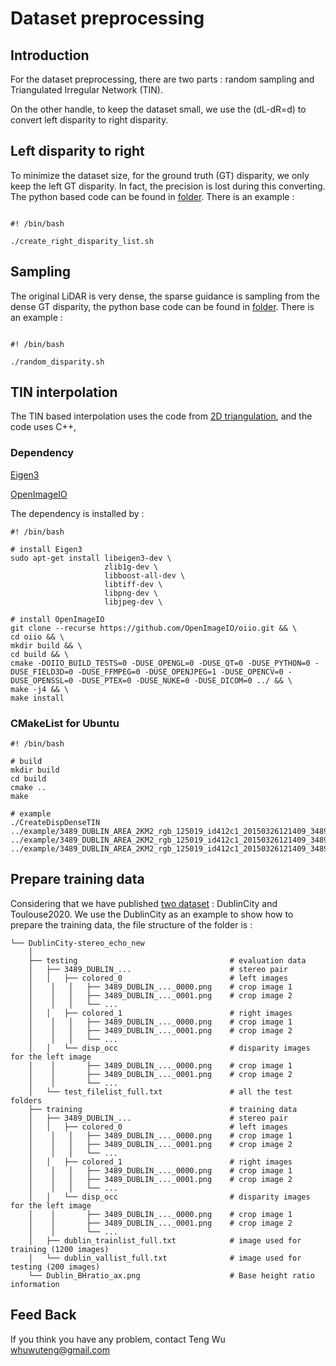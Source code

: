 # Dataset preprocessing

## Introduction

For the dataset preprocessing, there are two parts : random sampling and Triangulated Irregular Network (TIN).

On the other handle, to keep the dataset small, we use the (dL-dR=d) to convert left disparity to right disparity.

## Left disparity to right

To minimize the dataset size,  for the ground truth (GT) disparity, we only keep the left GT disparity. In fact, the precision is lost during this converting. The python based code can be found in [folder](Left_right_disparity). There is an example :

```

#! /bin/bash

./create_right_disparity_list.sh

```

## Sampling

The original LiDAR is very dense, the sparse guidance is sampling from the dense GT disparity, the python base code can be found in [folder](Random_sampling). There is an example :

```

#! /bin/bash

./random_disparity.sh

```

## TIN interpolation

The TIN based interpolation uses the code from [2D triangulation](https://www.cs.cmu.edu/~quake/triangle.html), and the code uses C++, 

### Dependency

[Eigen3](https://eigen.tuxfamily.org/index.php?title=Main_Page)

[OpenImageIO](https://sites.google.com/site/openimageio/home) 

The dependency is installed by :

``` shell
#! /bin/bash

# install Eigen3
sudo apt-get install libeigen3-dev \
                     zlib1g-dev \
                     libboost-all-dev \
                     libtiff-dev \
                     libpng-dev \
                     libjpeg-dev \
                     
# install OpenImageIO
git clone --recurse https://github.com/OpenImageIO/oiio.git && \
cd oiio && \
mkdir build && \
cd build && \
cmake -DOIIO_BUILD_TESTS=0 -DUSE_OPENGL=0 -DUSE_QT=0 -DUSE_PYTHON=0 -DUSE_FIELD3D=0 -DUSE_FFMPEG=0 -DUSE_OPENJPEG=1 -DUSE_OPENCV=0 -DUSE_OPENSSL=0 -DUSE_PTEX=0 -DUSE_NUKE=0 -DUSE_DICOM=0 ../ && \
make -j4 && \
make install
```


### CMakeList for Ubuntu

``` shell
#! /bin/bash

# build
mkdir build
cd build
cmake ..
make

# example
./CreateDispDenseTIN ../example/3489_DUBLIN_AREA_2KM2_rgb_125019_id412c1_20150326121409_3489_DUBLIN_AREA_2KM2_rgb_128080_id728c1_20150326151319_0004_left_01.png  ../example/3489_DUBLIN_AREA_2KM2_rgb_125019_id412c1_20150326121409_3489_DUBLIN_AREA_2KM2_rgb_128080_id728c1_20150326151319_0004_left_01_tin.png ../example/3489_DUBLIN_AREA_2KM2_rgb_125019_id412c1_20150326121409_3489_DUBLIN_AREA_2KM2_rgb_128080_id728c1_20150326151319_0004_left_01_conf.png
```

## Prepare training data

Considering that we have published [two dataset](https://zenodo.org/record/8200023) :  DublinCity and Toulouse2020. We use the DublinCity as an example to show how to prepare the training data, the file structure of the folder is :

````
└── DublinCity-stereo_echo_new
    │
    ├── testing                                  # evaluation data
    │   ├── 3489_DUBLIN_...                      # stereo pair
    │   │   ├── colored_0                        # left images
    │    │   │   ├── 3489_DUBLIN_..._0000.png    # crop image 1
    │    │   │   ├── 3489_DUBLIN_..._0001.png    # crop image 2
    │    │   │   └── ...
    │   │   ├── colored_1                        # right images
    │    │   │   ├── 3489_DUBLIN_..._0000.png    # crop image 1
    │    │   │   ├── 3489_DUBLIN_..._0001.png    # crop image 2
    │    │   │   └── ...
    │   │   └── disp_occ                         # disparity images for the left image
    │    │       ├── 3489_DUBLIN_..._0000.png    # crop image 1
    │    │       ├── 3489_DUBLIN_..._0001.png    # crop image 2
    │    │       └── ...
    │   └── test_filelist_full.txt               # all the test folders
    ├── training                                 # training data
    │   ├── 3489_DUBLIN_...                      # stereo pair
    │   │   ├── colored_0                        # left images
    │    │   │   ├── 3489_DUBLIN_..._0000.png    # crop image 1
    │    │   │   ├── 3489_DUBLIN_..._0001.png    # crop image 2
    │    │   │   └── ...
    │   │   ├── colored_1                        # right images
    │    │   │   ├── 3489_DUBLIN_..._0000.png    # crop image 1
    │    │   │   ├── 3489_DUBLIN_..._0001.png    # crop image 2
    │    │   │   └── ...
    │   │   └── disp_occ                         # disparity images for the left image
    │    │       ├── 3489_DUBLIN_..._0000.png    # crop image 1 
    │    │       ├── 3489_DUBLIN_..._0001.png    # crop image 2
    │    │       └── ...
    │   ├── dublin_trainlist_full.txt            # image used for training (1200 images)
    │   └── dublin_vallist_full.txt              # image used for testing (200 images)
    └── Dublin_BHratio_ax.png                    # Base height ratio information
````



## Feed Back

If you think you have any problem, contact Teng Wu <whuwuteng@gmail.com>
